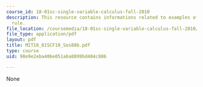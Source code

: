 ```yaml
---
course_id: 18-01sc-single-variable-calculus-fall-2010
description: This resource contains informations related to examples of l'hospital's
  rule.
file_location: /coursemedia/18-01sc-single-variable-calculus-fall-2010/98e9e2eba406e051a6a8899bd404c886_MIT18_01SCF10_Ses88b.pdf
file_type: application/pdf
layout: pdf
title: MIT18_01SCF10_Ses88b.pdf
type: course
uid: 98e9e2eba406e051a6a8899bd404c886

---
```

None